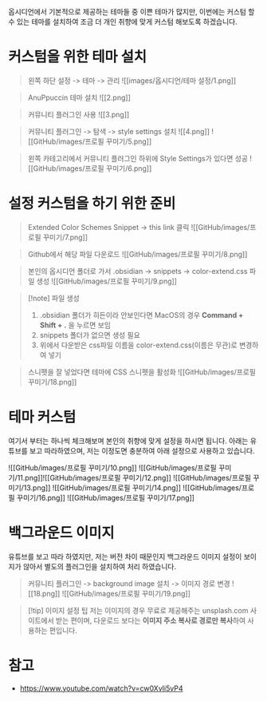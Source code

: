 옵시디언에서 기본적으로 제공하는 테마들 중 이쁜 테마가 많지만, 이번에는 커스텀 할 수 있는 테마를 설치하여 조금 더 개인 취향에 맞게 커스텀 해보도록 하겠습니다.
# 커스텀을 위한 테마 설치

> 왼쪽 하단 설정 -> 테마 -> 관리
![[images/옵시디언/테마 설정/1.png]]

> AnuPpuccin 테마 설치
![[2.png]]

> 커뮤니티 플러그인 사용
![[3.png]]

> 커뮤니티 플러그인 -> 탐색 -> style settings 설치
![[4.png]]
![[GitHub/images/프로필 꾸미기/5.png]]

> 왼쪽 카테고리에서 커뮤니티 플러그인 하위에 Style Settings가 있다면 성공
![[GitHub/images/프로필 꾸미기/6.png]]

# 설정 커스텀을 하기 위한 준비

> Extended Color Schemes Snippet -> this link 클릭
![[GitHub/images/프로필 꾸미기/7.png]]

> Github에서 해당 파일 다운로드
![[GitHub/images/프로필 꾸미기/8.png]]

> 본인의 옵시디언 폴더로 가서 .obsidian -> snippets -> color-extend.css 파일 생성
![[GitHub/images/프로필 꾸미기/9.png]]

> [!note] 파일 생성
> 1. .obsidian 폴더가 히든이라 안보인다면 MacOS의 경우 **Command + Shift + .** 을 누르면 보임
> 2. snippets 폴더가 없으면 생성 필요
> 3. 위에서 다운받은 css파일 이름을 color-extend.css(이름은 무관)로 변경하여 넣기


> 스니펫을 잘 넣었다면 테마에 CSS 스니펫을 활성화
![[GitHub/images/프로필 꾸미기/18.png]]

# 테마 커스텀

여기서 부터는 하나씩 체크해보며 본인의 취향에 맞게 설정을 하시면 됩니다.
아래는 유튜브를 보고 따라하였으며, 저는 이정도면 충분하여 아래 설정으로 사용하고 있습니다.

![[GitHub/images/프로필 꾸미기/10.png]]
![[GitHub/images/프로필 꾸미기/11.png]]![[GitHub/images/프로필 꾸미기/12.png]]
![[GitHub/images/프로필 꾸미기/13.png]]
![[GitHub/images/프로필 꾸미기/14.png]]
![[GitHub/images/프로필 꾸미기/16.png]]
![[GitHub/images/프로필 꾸미기/17.png]]
# 백그라운드 이미지

유튜브를 보고 따라 하였지만, 저는 버전 차이 때문인지 백그라운드 이미지 설정이 보이지가 않아서 별도의 플러그인을 설치하여 처리 하였습니다.

> 커뮤니티 플러그인 -> background image 설치 -> 이미지 경로 변경
![[18.png]]
![[GitHub/images/프로필 꾸미기/19.png]]

> [!tip] 이미지 설정 팁
> 저는 이미지의 경우 무료로 제공해주는 unsplash.com 사이트에서 받는 편이며, 
> 다운로드 보다는 **이미지 주소 복사로 경로만 복사**하여 사용하는 편입니다.

# 참고
- https://www.youtube.com/watch?v=cw0XvIi5vP4